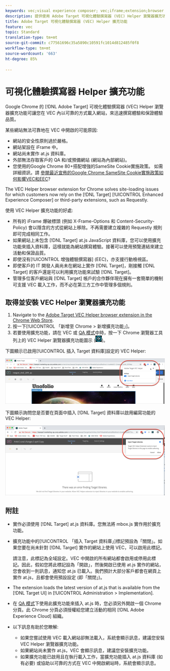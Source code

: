 ```yaml
---
keywords: vec;visual experience composer; vec;iframe;extension;browser
description: 提供使用 Adobe Target 可視化體驗撰寫器 (VEC) Helper 瀏覽器擴充功能，在 VEC 內以可靠的方式載入網站來迅速撰寫體驗和保證體驗品質的資訊。
title: Adobe Target 可視化體驗撰寫器 (VEC) Helper 擴充功能
feature: vec
topic: Standard
translation-type: tm+mt
source-git-commit: c77561696c35a5890c10591fc1014d812485f0f8
workflow-type: tm+mt
source-wordcount: '663'
ht-degree: 85%

---
```



# 可視化體驗撰寫器 Helper 擴充功能

Google Chrome 的 [!DNL Adobe Target] 可視化體驗撰寫器 (VEC) Helper 瀏覽器擴充功能可讓您在 VEC 內以可靠的方式載入網站，來迅速撰寫體驗和保證體驗品質。

某些網站無法可靠地在 VEC 中開啟的可能原因:

* 網站的安全性原則過於嚴格。
* 網站架設在 iFrame 中。
* 網站尚未實作 at.js 資料庫。
* 外部無法存取客戶的 QA 和/或預備網站 (網站為內部網站)。
* 您使用的Google Chrome 80+搭配增強的SameSite Cookie實施政策。 如需詳細資訊，請 [參閱最近宣佈的Google Chrome SameSite Cookie實施政策如何影響VEC和EEC](/help/c-experiences/c-visual-experience-composer/r-troubleshoot-composer/issues-related-to-the-visual-experience-composer-vec-and-enhanced-experience-composer-eec.md#samesite)?

The VEC Helper browser extension for Chrome solves site-loading issues for which customers now rely on the [!DNL Target] [!UICONTROL Enhanced Experience Composer] or third-party extensions, such as Requestly.

使用 VEC Helper 擴充功能的好處:

* 所有的 iFrame 爆破標頭 (例如 X-Frame-Options 和 Content-Security-Policy) 會以隱含的方式從網站上移除。不再需要建立複雜的 Requestly 規則即可完成相同工作。
* 如果網站上未包含 [!DNL Target] at.js JavaScript 資料庫，您可以使用擴充功能來插入資料庫，這樣就能為網站撰寫體驗。接著可以使用預覽連結來建立活動和保證品質。
* 即使沒有[!UICONTROL 增強體驗撰寫器] (EEC)，亦支援行動檢視區。
* 即使客戶的 IT 開發人員尚未在網站上實作 [!DNL Target]，剛接觸 [!DNL Target] 的客戶還是可以利用擴充功能來試驗 [!DNL Target]。
* 管理多位客戶網站與 [!DNL Target] 帳戶的合作夥伴現在擁有一套簡單的機制可支援 VEC 載入工作，而不必在第三方工作中管理多個規則。

## 取得並安裝 VEC Helper 瀏覽器擴充功能

1. Navigate to the [Adobe Target VEC Helper browser extension in the Chrome Web Store](https://chrome.google.com/webstore/detail/adobe-target-vec-helper/ggjpideecfnbipkacplkhhaflkdjagak).
1. 按一下[!UICONTROL 「新增至 Chrome > 新增擴充功能」]。
1. 若要使用擴充功能，請在 VEC 或 [QA 模式](/help/c-activities/c-activity-qa/activity-qa.md)中時，按一下 Chrome 瀏覽器工具列上的 VEC Helper 瀏覽器擴充功能圖示 (![VEC Helper 圖示](/help/c-experiences/c-visual-experience-composer/r-troubleshoot-composer/assets/vec-help-extension.png))。

下圖顯示已啟用[!UICONTROL 插入 Target 資料庫]設定的 VEC Helper:

![VEC helper 1](/help/c-experiences/c-visual-experience-composer/r-troubleshoot-composer/assets/vec-help-extension-1.png)

下圖顯示詢問您是否要在頁面中插入 [!DNL Target] 資料庫以啟用編寫功能的 VEC Helper:

![VEC helper 2](/help/c-experiences/c-visual-experience-composer/r-troubleshoot-composer/assets/vec-helper.png)

## 附註

* 實作必須使用 [!DNL Target] at.js 資料庫。您無法將 mbox.js 實作用於擴充功能。
* 擴充功能中的[!UICONTROL 「插入 Target 資料庫」]標記預設為「關閉」。如果您要在尚未針對 [!DNL Target] 實作的網站上使用 VEC，可以啟用此標記。

   請注意，此標記為全域設定。VEC 中開啟的所有網站都會啟用或停用此標記。因此，假如您將此標記設為「開啟」，然後開啟已使用 at.js 實作的網站，您會收到一則訊息，通知您 at.js 已載入。我們預計大部分客戶都會在網頁上實作 at.js，且都會使用預設設定 (即「關閉」)。

* The extension loads the latest version of at.js that is available from the [!DNL Target UI] in [!UICONTROL Administration > Implementation].
* 在 [QA 模式](/help/c-activities/c-activity-qa/activity-qa.md)下使用此擴充功能來插入 at.js 時，您必須另外開啟一個 Chrome 分頁。此 Chrome 分頁必須授權給您建立活動的相同 [!DNL Adobe Experience Cloud] 組織。
* 以下訊息有助於您瞭解:

   * 如果您嘗試使用 VEC 載入網站卻無法載入，系統會顯示訊息，建議您安裝 VEC Helper 瀏覽器擴充功能。
   * 如果網站尚未實作 at.js，VEC 會顯示訊息，建議您安裝擴充功能。
   * 如果擴充功能已啟用且在執行載入工作，當擴充功能插入 at.js 資料庫 (如有必要) 或協助以可靠的方式在 VEC 中開啟網站時，系統會顯示訊息。